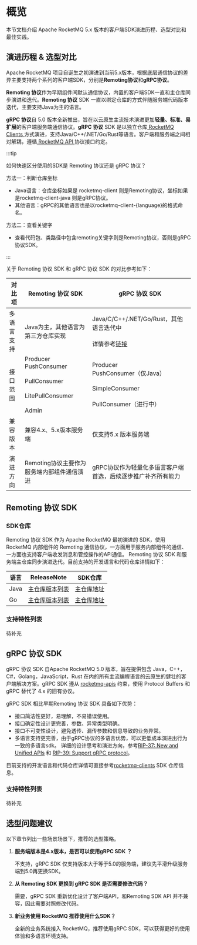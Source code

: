 # 概览

本节文档介绍 Apache RocketMQ 5.x 版本的客户端SDK演进历程、选型对比和最佳实践。

## 演进历程 & 选型对比

Apache RocketMQ 项目自诞生之初演进到当前5.x版本，根据底层通信协议的差异主要支持两个系列的客户端SDK，分别是**Remoting协议**和**gRPC协议**。

**Remoting 协议**作为早期组件间默认通信协议，内置的客户端SDK一直和主仓库同步演进和迭代。**Remoting 协议** SDK 一直以绑定仓库的方式伴随服务端代码版本迭代，主要支持Java为主的语言。

**gRPC 协议**自 5.0 版本全新推出，旨在以云原生主流技术演进更加**轻量、标准、易扩展**的客户端服务端通信协议。**gRPC 协议** SDK 是以独立仓库[ RocketMQ Clients ](https://github.com/apache/rocketmq-clients)方式演进，支持Java/C++/.NET/Go/Rust等语言。客户端和服务端之间相对解耦，遵循[ RocketMQ API ](https://github.com/apache/rocketmq-apis) 协议接口约定。

:::tip

如何快速区分使用的SDK是 Remoting 协议还是 gRPC 协议？

方法一：判断仓库坐标
- Java语言：仓库坐标如果是 rocketmq-client 则是Remoting协议，坐标如果是rocketmq-client-java 则是gRPC协议。
- 其他语言：gRPC的其他语言也是以rocketmq-client-{language}的格式命名。

方法二：查看关键字
- 查看代码包、类路径中包含remoting关键字则是Remoting协议，否则是gRPC 协议SDK。

:::

关于 Remoting 协议 SDK 和 gRPC 协议 SDK 的对比参考如下：

| **对比项** |                                                                                                                                                                                       **Remoting 协议 SDK**                                                                                                                                                                                       |                                                                                                                                           **gRPC 协议 SDK**                                                                                                                                           |
|---------|-------------------------------------------------------------------------------------------------------------------------------------------------------------------------------------------------------------------------------------------------------------------------------------------------------------------------------------------------------------------------------------|---------------------------------------------------------------------------------------------------------------------------------------------------------------------------------------------------------------------------------------------------------------------------------------------|
| 多语言支持   | Java为主，其他语言为第三方仓库实现                                                                                                                                                                                                                                                                                                                                                                               | Java/C/C++/.NET/Go/Rust，其他语言迭代中<br></br>详情参考[链接](https://github.com/apache/rocketmq-clients)                                                                                                                                                                                                                                                                        |
| 接口范围  |Producer<br/>PushConsumer<br></br>PullConsumer<br></br>LitePullConsumer<br></br>Admin                                                                                                                                                                                                                                          | Producer<br/>PushConsumer（仅Java）<br></br>SimpleConsumer<br></br>PullConsumer（进行中）                                                                                                                                                           |
| 兼容版本    | 兼容4.x、5.x版本服务端                                                                                                                                                                                                                                                                                                                                                                       | 仅支持5.x 版本服务端                                                                                                                                                                                                                                               |
| 演进方向     | Remoting协议主要作为服务端内部组件通信演进                                                                                                                                  |gRPC协议作为轻量化多语言客户端首选，后续逐步推广补齐所有能力


## Remoting 协议 SDK

### SDK仓库
Remoting 协议 SDK 作为 Apache RocketMQ 最初演进的 SDK，使用 RocketMQ 内部组件的 Remoting 通信协议，一方面用于服务内部组件的通信、一方面也支持客户端收发消息和管控操作的API通信。
Remoting 协议 SDK 和服务端主仓库同步演进迭代。目前支持的开发语言和代码仓库详情如下：

| **语言** |**ReleaseNote** |**SDK仓库** |
|---------|---------|---------|
|Java|[主仓库版本列表](https://github.com/apache/rocketmq/releases)|[主仓库地址](https://github.com/apache/rocketmq)|
|Go|[主仓库版本列表](https://github.com/apache/rocketmq-client-go/releases)|[主仓库地址](https://github.com/apache/rocketmq-client-go)|

### 支持特性列表
待补充

## gRPC 协议 SDK
gRPC 协议 SDK 自Apache RocketMQ 5.0 版本，旨在提供包含 Java，C++，C#，Golang，JavaScript，Rust 在内的所有主流编程语言的云原生的健壮的客户端解决方案。gRPC SDK 遵从 [rocketmq-apis](https://github.com/apache/rocketmq-apis) 约束，使用 Protocol Buffers 和 gRPC 替代了 4.x 的旧有协议。

gRPC SDK 相比早期Remoting 协议 SDK 具备如下优势：
- 接口简洁性更好，易理解，不易错误使用。
- 接口确定性设计更完善，参数、异常类型明确。
- 接口不可变性设计，避免透传、漏传参数和信息导致的业务异常。
- 多语言支持更完善，由于gRPC协议的多语言优势，可以更低成本演进出行为一致的多语言sdk。
详细的设计思考和演进方向，参考[RIP-37: New and Unified APIs](https://shimo.im/docs/m5kv92OeRRU8olqX) 和 [RIP-39: Support gRPC protocol](https://shimo.im/docs/gXqmeEPYgdUw5bqo)。

目前支持的开发语言和代码仓库详情可直接参考[rocketmq-clients](https://github.com/apache/rocketmq-clients#features-and-status) SDK 仓库信息。


### 支持特性列表
待补充


## 选型问题建议
以下章节列出一些场景场景下，推荐的选型策略。

1. **服务端版本是4.x版本，是否可以使用gRPC SDK ？**

   不支持，gRPC SDK 仅支持版本大于等于5.0的服务端，建议先平滑升级服务端到5.0再更换SDK。

2. **从 Remoting SDK 更换到 gRPC SDK 是否需要修改代码？**

   需要，gRPC SDK 重新优化设计了客户端API，和Remoting SDK API 并不兼容，因此需要对照修改代码。

3. **新业务使用 RocketMQ 推荐使用什么SDK？**

   全新的业务系统接入 RocketMQ，推荐使用gRPC SDK，可以获得更好的使用体验和多语言环境支持。